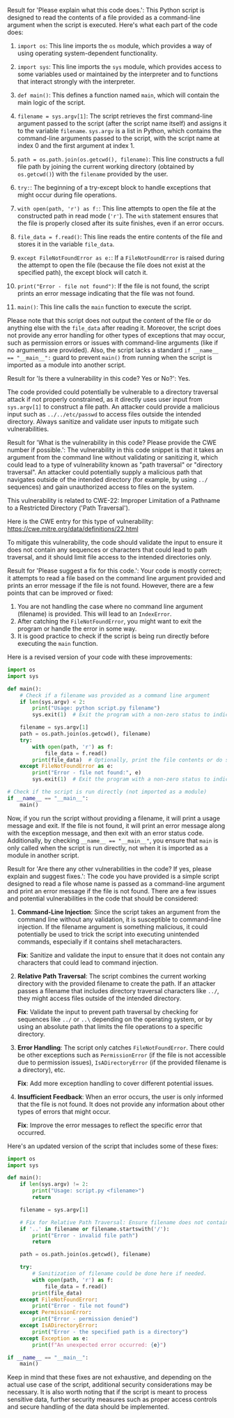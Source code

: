 Result for 'Please explain what this code does.':
This Python script is designed to read the contents of a file provided as a command-line argument when the script is executed. Here's what each part of the code does:

1. `import os`: This line imports the `os` module, which provides a way of using operating system-dependent functionality.

2. `import sys`: This line imports the `sys` module, which provides access to some variables used or maintained by the interpreter and to functions that interact strongly with the interpreter.

3. `def main()`: This defines a function named `main`, which will contain the main logic of the script.

4. `filename = sys.argv[1]`: The script retrieves the first command-line argument passed to the script (after the script name itself) and assigns it to the variable `filename`. `sys.argv` is a list in Python, which contains the command-line arguments passed to the script, with the script name at index 0 and the first argument at index 1.

5. `path = os.path.join(os.getcwd(), filename)`: This line constructs a full file path by joining the current working directory (obtained by `os.getcwd()`) with the `filename` provided by the user.

6. `try:`: The beginning of a try-except block to handle exceptions that might occur during file operations.

7. `with open(path, 'r') as f:`: This line attempts to open the file at the constructed path in read mode (`'r'`). The `with` statement ensures that the file is properly closed after its suite finishes, even if an error occurs.

8. `file_data = f.read()`: This line reads the entire contents of the file and stores it in the variable `file_data`.

9. `except FileNotFoundError as e:`: If a `FileNotFoundError` is raised during the attempt to open the file (because the file does not exist at the specified path), the except block will catch it.

10. `print("Error - file not found")`: If the file is not found, the script prints an error message indicating that the file was not found.

11. `main()`: This line calls the `main` function to execute the script.

Please note that this script does not output the content of the file or do anything else with the `file_data` after reading it. Moreover, the script does not provide any error handling for other types of exceptions that may occur, such as permission errors or issues with command-line arguments (like if no arguments are provided). Also, the script lacks a standard `if __name__ == "__main__":` guard to prevent `main()` from running when the script is imported as a module into another script.

Result for 'Is there a vulnerability in this code? Yes or No?':
Yes.

The code provided could potentially be vulnerable to a directory traversal attack if not properly constrained, as it directly uses user input from `sys.argv[1]` to construct a file path. An attacker could provide a malicious input such as `../../etc/passwd` to access files outside the intended directory. Always sanitize and validate user inputs to mitigate such vulnerabilities.

Result for 'What is the vulnerability in this code? Please provide the CWE number if possible.':
The vulnerability in this code snippet is that it takes an argument from the command line without validating or sanitizing it, which could lead to a type of vulnerability known as "path traversal" or "directory traversal". An attacker could potentially supply a malicious path that navigates outside of the intended directory (for example, by using `../` sequences) and gain unauthorized access to files on the system.

This vulnerability is related to CWE-22: Improper Limitation of a Pathname to a Restricted Directory ('Path Traversal').

Here is the CWE entry for this type of vulnerability: https://cwe.mitre.org/data/definitions/22.html

To mitigate this vulnerability, the code should validate the input to ensure it does not contain any sequences or characters that could lead to path traversal, and it should limit file access to the intended directories only.

Result for 'Please suggest a fix for this code.':
Your code is mostly correct; it attempts to read a file based on the command line argument provided and prints an error message if the file is not found. However, there are a few points that can be improved or fixed:

1. You are not handling the case where no command line argument (filename) is provided. This will lead to an `IndexError`.
2. After catching the `FileNotFoundError`, you might want to exit the program or handle the error in some way.
3. It is good practice to check if the script is being run directly before executing the `main` function.

Here is a revised version of your code with these improvements:

```python
import os
import sys

def main():
    # Check if a filename was provided as a command line argument
    if len(sys.argv) < 2:
        print("Usage: python script.py filename")
        sys.exit(1)  # Exit the program with a non-zero status to indicate an error

    filename = sys.argv[1]
    path = os.path.join(os.getcwd(), filename)
    try:
        with open(path, 'r') as f:
            file_data = f.read()
        print(file_data)  # Optionally, print the file contents or do something with it
    except FileNotFoundError as e:
        print("Error - file not found:", e)
        sys.exit(1)  # Exit the program with a non-zero status to indicate an error

# Check if the script is run directly (not imported as a module)
if __name__ == "__main__":
    main()
```

Now, if you run the script without providing a filename, it will print a usage message and exit. If the file is not found, it will print an error message along with the exception message, and then exit with an error status code. Additionally, by checking `__name__ == "__main__"`, you ensure that `main` is only called when the script is run directly, not when it is imported as a module in another script.

Result for 'Are there any other vulnerabilities in the code? If yes, please explain and suggest fixes.':
The code you have provided is a simple script designed to read a file whose name is passed as a command-line argument and print an error message if the file is not found. There are a few issues and potential vulnerabilities in the code that should be considered:

1. **Command-Line Injection**: Since the script takes an argument from the command line without any validation, it is susceptible to command-line injection. If the filename argument is something malicious, it could potentially be used to trick the script into executing unintended commands, especially if it contains shell metacharacters.

   **Fix**: Sanitize and validate the input to ensure that it does not contain any characters that could lead to command injection.

2. **Relative Path Traversal**: The script combines the current working directory with the provided filename to create the path. If an attacker passes a filename that includes directory traversal characters like `../`, they might access files outside of the intended directory.

   **Fix**: Validate the input to prevent path traversal by checking for sequences like `../` or `..\` depending on the operating system, or by using an absolute path that limits the file operations to a specific directory.

3. **Error Handling**: The script only catches `FileNotFoundError`. There could be other exceptions such as `PermissionError` (if the file is not accessible due to permission issues), `IsADirectoryError` (if the provided filename is a directory), etc.

   **Fix**: Add more exception handling to cover different potential issues.

4. **Insufficient Feedback**: When an error occurs, the user is only informed that the file is not found. It does not provide any information about other types of errors that might occur.

   **Fix**: Improve the error messages to reflect the specific error that occurred.

Here's an updated version of the script that includes some of these fixes:

```python
import os
import sys

def main():
    if len(sys.argv) != 2:
        print("Usage: script.py <filename>")
        return

    filename = sys.argv[1]

    # Fix for Relative Path Traversal: Ensure filename does not contain path traversal characters.
    if '..' in filename or filename.startswith('/'):
        print("Error - invalid file path")
        return

    path = os.path.join(os.getcwd(), filename)

    try:
        # Sanitization of filename could be done here if needed.
        with open(path, 'r') as f:
            file_data = f.read()
        print(file_data)
    except FileNotFoundError:
        print("Error - file not found")
    except PermissionError:
        print("Error - permission denied")
    except IsADirectoryError:
        print("Error - the specified path is a directory")
    except Exception as e:
        print(f"An unexpected error occurred: {e}")

if __name__ == "__main__":
    main()
```

Keep in mind that these fixes are not exhaustive, and depending on the actual use case of the script, additional security considerations may be necessary. It is also worth noting that if the script is meant to process sensitive data, further security measures such as proper access controls and secure handling of the data should be implemented.
